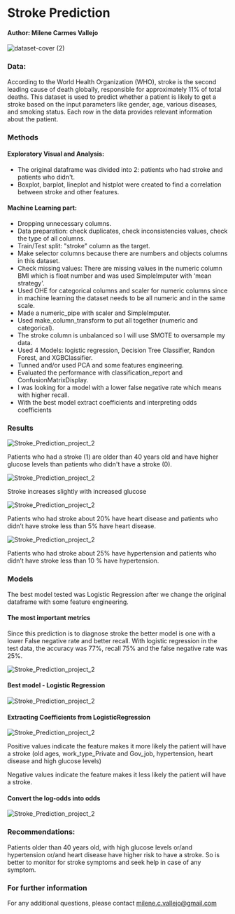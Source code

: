 # Stroke Prediction 
#### Author: Milene Carmes Vallejo


![dataset-cover (2)](https://user-images.githubusercontent.com/112773242/203482910-40b46c69-0c62-4bee-802e-4a0d89acdca2.jpg)




### Data:

According to the World Health Organization (WHO), stroke is the second leading cause of death globally, responsible for approximately 11% of total deaths. This dataset is used to predict whether a patient is likely to get a stroke based on the input parameters like gender, age, various diseases, and smoking status. Each row in the data provides relevant information about the patient.

### Methods

#### Exploratory Visual and Analysis: 

- The original dataframe was divided into 2: patients who had stroke and patients who didn't. 
- Boxplot, barplot, lineplot and histplot were created to find a correlation between stroke and other features. 

#### Machine Learning part: 
- Dropping unnecessary columns.
- Data preparation: check duplicates, check inconsistencies values, check the type of all columns. 
- Train/Test split: "stroke" column as the target.
- Make selector columns because there are numbers and objects columns in this dataset.
- Check missing values: There are missing values in the numeric column BMI which is float number and was used SimpleImputer with ‘mean strategy'.
- Used OHE for categorical columns and scaler for numeric columns since in machine learning the dataset needs to be all numeric and in the same scale. 
- Made a numeric_pipe with scaler and SimpleImputer. 
- Used make_column_transform to put all together (numeric and categorical). 
- The stroke column is unbalanced so I will use SMOTE to oversample my data.
- Used 4 Models:  logistic regression, Decision Tree Classifier, Randon Forest, and XGBClassifier. 
- Tunned and/or used PCA and some features engineering. 
- Evaluated the performance with classification_report and ConfusionMatrixDisplay.
- I was looking for a model with a lower false negative rate which means with higher recall. 
- With the best model extract coefficients and interpreting odds coefficients
 

### Results


![Stroke_Prediction_project_2](age.png)


Patients who had a stroke (1) are older than 40 years old and have higher glucose levels than patients who didn't have a stroke (0). 

![Stroke_Prediction_project_2](glucose.png)


Stroke increases slightly with increased glucose

![Stroke_Prediction_project_2](heart.png)


Patients who had stroke about 20% have heart disease and patients who didn’t have stroke less than 5% have heart disease. 



![Stroke_Prediction_project_2](hypertension.png)

Patients who had stroke about 25% have hypertension and patients who  didn’t have stroke less than 10 % have hypertension. 



### Models
The best model tested was Logistic Regression after we change the original dataframe with some feature engineering. 

#### The most important metrics

Since this prediction is to diagnose stroke the better model is one with a lower False negative rate and better recall. With logistic regression in the test data, the accuracy was 77%, recall 75% and the false negative rate was 25%. 

![Stroke_Prediction_project_2](all_model.png)

#### Best model - Logistic Regression

![Stroke_Prediction_project_2](display.png)


#### Extracting Coefficients from LogisticRegression
![Stroke_Prediction_project_2](coeff.png)

Positive values indicate the feature makes it more likely the patient will have a stroke (old ages, work_type_Private and Gov_job, hypertension, heart disease and high glucose levels)

Negative values indicate the feature makes it less likely the patient will have a stroke.

#### Convert the log-odds into odds
![Stroke_Prediction_project_2](coeff_odds.png)

### Recommendations:
Patients older than 40 years old, with high glucose levels or/and hypertension or/and heart disease have higher risk to have a stroke. So is better to monitor for stroke symptoms and seek help in case of any symptom.

  
### For further information
For any additional questions, please contact milene.c.vallejo@gmail.com
